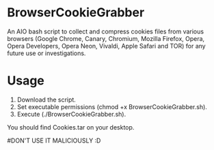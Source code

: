 # BrowserCookieGrabber
An AIO bash script to collect and compress cookies files from various browsers (Google Chrome, Canary, Chromium, Mozilla Firefox, Opera, Opera Developers, Opera Neon, Vivaldi, Apple Safari and TOR) for any future use or investigations.

# Usage
1. Download the script.
2. Set executable permissions (chmod +x BrowserCookieGrabber.sh).
3. Execute (./BrowserCookieGrabber.sh).

You should find Cookies.tar on your desktop.

#DON'T USE IT MALICIOUSLY :D
